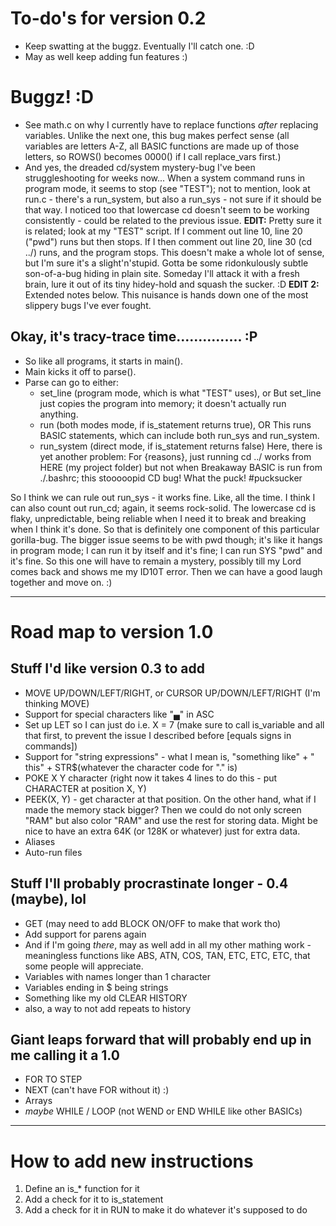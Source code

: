 # To-do's for version 0.2

* Keep swatting at the buggz.  Eventually I'll catch one. :D
* May as well keep adding fun features :)


# Buggz! :D

* See math.c on why I currently have to replace functions _after_ replacing variables.  Unlike the next one, this bug makes perfect sense (all variables are letters A-Z, all BASIC functions are made up of those letters, so ROWS() becomes 0000() if I call replace_vars first.)
* And yes, the dreaded cd/system mystery-bug I've been struggleshooting for weeks now... When a system command runs in program mode, it seems to stop (see "TEST"); not to mention, look at run.c - there's a run_system, but also a run_sys - not sure if it should be that way.  I noticed too that lowercase cd doesn't seem to be working consistently - could be related to the previous issue.
	**EDIT:** Pretty sure it is related; look at my "TEST" script.  If I comment out line 10, line 20 ("pwd") runs but then stops.  If I then comment out line 20, line 30 (cd ../) runs, and the program stops.  This doesn't make a whole lot of sense, but I'm sure it's a slight'n'stupid.  Gotta be some ridonkulously subtle son-of-a-bug hiding in plain site.  Someday I'll attack it with a fresh brain, lure it out of its tiny hidey-hold and squash the sucker. :D
	**EDIT 2:** Extended notes below.  This nuisance is hands down one of the most slippery bugs I've ever fought.

## Okay, it's tracy-trace time............... :P

* So like all programs, it starts in main().
* Main kicks it off to parse().
* Parse can go to either:
	- set_line (program mode, which is what "TEST" uses), or
		But set_line just copies the program into memory; it doesn't actually run anything.
	- run (both modes mode, if is_statement returns true), OR
		This runs BASIC statements, which can include both run_sys and run_system.
	- run_system (direct mode, if is_statement returns false)
		Here, there is yet another problem: For {reasons}, just running cd ../ works from HERE (my project folder) but not when Breakaway BASIC is run from ./.bashrc; this stooooopid CD bug!  What the puck!  #pucksucker

So I think we can rule out run_sys - it works fine.  Like, all the time.
I think I can also count out run_cd; again, it seems rock-solid.
The lowercase cd is flaky, unpredictable, being reliable when I need it to break and breaking when I think it's done.  So that is definitely one component of this particular gorilla-bug.
The bigger issue seems to be with pwd though; it's like it hangs in program mode; I can run it by itself and it's fine; I can run SYS "pwd" and it's fine.  So this one will have to remain a mystery, possibly till my Lord comes back and shows me my ID10T error.  Then we can have a good laugh together and move on. :)






-----------------------------------------------------------------------------------------------------------------------

# Road map to version 1.0

## Stuff I'd like version 0.3 to add

* MOVE UP/DOWN/LEFT/RIGHT, or CURSOR UP/DOWN/LEFT/RIGHT (I'm thinking MOVE)
* Support for special characters like "▄" in ASC
* Set up LET so I can just do i.e. X = 7 (make sure to call is_variable and all that first, to prevent the issue I described before [equals signs in commands])
* Support for "string expressions" - what I mean is, "something like" + " this" + STR$(whatever the character code for "." is)
* POKE X Y character (right now it takes 4 lines to do this - put CHARACTER at position X, Y)
* PEEK(X, Y) - get character at that position.  On the other hand, what if I made the memory stack bigger?  Then we could do not only screen "RAM" but also color "RAM" and use the rest for storing data.  Might be nice to have an extra 64K (or 128K or whatever) just for extra data.
* Aliases
* Auto-run files

## Stuff I'll probably procrastinate longer - 0.4 (maybe), lol

* GET (may need to add BLOCK ON/OFF to make that work tho)
* Add support for parens again
* And if I'm going _there_, may as well add in all my other mathing work - meaningless functions like ABS, ATN, COS, TAN, ETC, ETC, ETC, that some people will appreciate.
* Variables with names longer than 1 character
* Variables ending in $ being strings
* Something like my old CLEAR HISTORY
* also, a way to not add repeats to history

## Giant leaps forward that will probably end up in me calling it a 1.0

* FOR <expr> TO <expr> STEP <expression>
* NEXT (can't have FOR without it) :)
* Arrays
* _maybe_ WHILE / LOOP (not WEND or END WHILE like other BASICs)



------------------------------------------------------------------------------------------------------------

# How to add new instructions

1. Define an is_* function for it
2. Add a check for it to is_statement
3. Add a check for it in RUN to make it do whatever it's supposed to do
